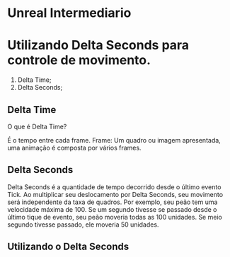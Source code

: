 # Unreal Intermediario

# Utilizando Delta Seconds para controle de movimento.

1. Delta Time;
1. Delta Seconds;

## Delta Time

O que é Delta Time?

É o tempo entre cada frame.
Frame: Um quadro ou imagem apresentada, uma animação é composta por vários frames.

## Delta Seconds

Delta Seconds é a quantidade de tempo decorrido desde o último evento Tick. Ao multiplicar seu deslocamento por Delta Seconds, seu movimento será independente da taxa de quadros.
Por exemplo, seu peão tem uma velocidade máxima de 100. Se um segundo tivesse se passado desde o último tique de evento, seu peão moveria todas as 100 unidades. Se meio segundo tivesse passado, ele moveria 50 unidades.

## Utilizando o Delta Seconds

